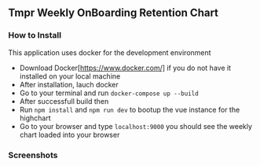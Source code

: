 ## Tmpr Weekly OnBoarding Retention Chart

### How to Install

This application uses docker for the development environment
- Download Docker[https://www.docker.com/] if you do not have it installed on your local machine
- After installation, lauch docker
- Go to your terminal and run
`docker-compose up --build`
- After successfull build then
- Run 
`npm install` and `npm run dev` to bootup the vue instance for the highchart
- Go to your browser and type `localhost:9000` you should see the weekly chart loaded into your browser

### Screenshots
